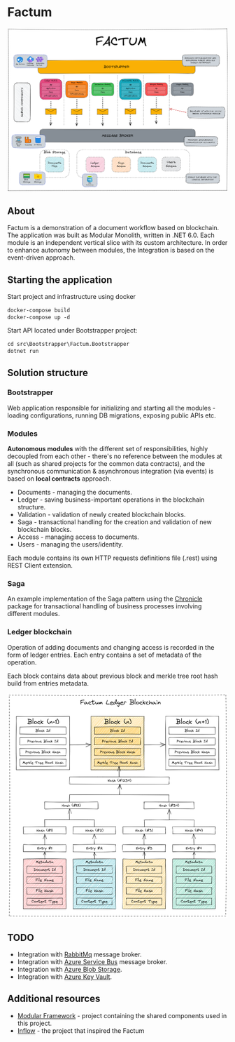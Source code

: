 # Factum
![Blockchain](assets/factum.png)
## About

Factum is a demonstration of a document workflow based on blockchain. The application was built as Modular Monolith, written in .NET 6.0. Each module is an independent vertical slice with its custom architecture. In order to enhance autonomy between modules, the Integration is based on the event-driven approach.

## Starting the application
Start project and infrastructure using docker

```
docker-compose build
docker-compose up -d
```

Start API located under Bootstrapper project:

```
cd src\Bootstrapper\Factum.Bootstrapper
dotnet run
```

## Solution structure

### Bootstrapper

Web application responsible for initializing and starting all the modules - loading configurations, running DB migrations, exposing public APIs etc.

### Modules

**Autonomous modules** with the different set of responsibilities, highly decoupled from each other - there's no reference between the modules at all (such as shared projects for the common data contracts), and the synchronous communication & asynchronous integration (via events) is based on **local contracts** approach.

- Documents - managing the documents.
- Ledger - saving business-important operations in the blockchain structure.
- Validation - validation of newly created blockchain blocks.
- Saga - transactional handling for the creation and validation of new blockchain blocks.
- Access - managing access to documents.
- Users - managing the users/identity.

Each module contains its own HTTP requests definitions file (.rest) using REST Client extension.

### Saga

An example implementation of the Saga pattern using the [Chronicle](https://github.com/snatch-dev/Chronicle) package for transactional handling of business processes involving different modules.

### Ledger blockchain

Operation of adding documents and changing access is recorded in the form of ledger entries. Each entry contains a set of metadata of the operation.

Each block contains data about previous block and merkle tree root hash build from entries metadata.

![Blockchain](assets/blockchain.png)

## TODO

- Integration with [RabbitMq](https://www.rabbitmq.com/) message broker.
- Integration with [Azure Service Bus](https://azure.microsoft.com/en-us/services/service-bus/) message broker.
- Integration with [Azure Blob Storage](https://azure.microsoft.com/en-us/services/storage/blobs/).
- Integration with [Azure Key Vault](https://azure.microsoft.com/en-us/services/key-vault/).

## Additional resources
- [Modular Framework](https://github.com/devmentors/modular-framework) - project containing the shared components used in this project.
- [Inflow](https://github.com/devmentors/Inflow) - the project that inspired the Factum
